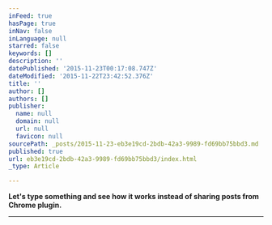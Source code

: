 ```yaml
---
inFeed: true
hasPage: true
inNav: false
inLanguage: null
starred: false
keywords: []
description: ''
datePublished: '2015-11-23T00:17:08.747Z'
dateModified: '2015-11-22T23:42:52.376Z'
title: ''
author: []
authors: []
publisher:
  name: null
  domain: null
  url: null
  favicon: null
sourcePath: _posts/2015-11-23-eb3e19cd-2bdb-42a3-9989-fd69bb75bbd3.md
published: true
url: eb3e19cd-2bdb-42a3-9989-fd69bb75bbd3/index.html
_type: Article

---
```

**Let's type something and see how it works instead of sharing posts from Chrome plugin.**

****